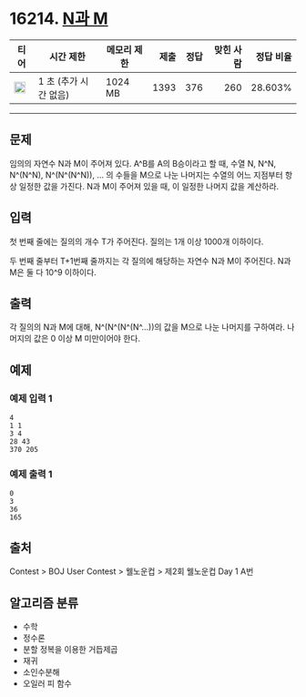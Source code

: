 # 16214. [N과 M](https://www.acmicpc.net/problem/16214)

| 티어 | 시간 제한 | 메모리 제한 | 제출 | 정답 | 맞힌 사람 | 정답 비율 |
|---|---|---|---:|---:|---:|---:|
| <img src="https://static.solved.ac/tier_small/21.svg" width="20px" /> | 1 초 (추가 시간 없음) | 1024 MB | 1393 | 376 | 260 | 28.603% |

---

## 문제

임의의 자연수 N과 M이 주어져 있다. A^B를 A의 B승이라고 할 때, 수열 N, N^N, N^(N^N), N^(N^(N^N)), ... 의 수들을 M으로 나눈 나머지는 수열의 어느 지점부터 항상 일정한 값을 가진다. N과 M이 주어져 있을 때, 이 일정한 나머지 값을 계산하라.

## 입력

첫 번째 줄에는 질의의 개수 T가 주어진다. 질의는 1개 이상 1000개 이하이다.

두 번째 줄부터 T+1번째 줄까지는 각 질의에 해당하는 자연수 N과 M이 주어진다. N과 M은 둘 다 10^9 이하이다.

## 출력

각 질의의 N과 M에 대해, N^(N^(N^(N^...))의 값을 M으로 나눈 나머지를 구하여라. 나머지의 값은 0 이상 M 미만이어야 한다.

## 예제

### 예제 입력 1

```
4
1 1
3 4
28 43
370 205
```

### 예제 출력 1

```
0
3
36
165
```

## 출처

Contest
\> 
BOJ User Contest
\> 
웰노운컵
\> 
제2회 웰노운컵 Day 1
A번

## 알고리즘 분류

- 수학
- 정수론
- 분할 정복을 이용한 거듭제곱
- 재귀
- 소인수분해
- 오일러 피 함수

